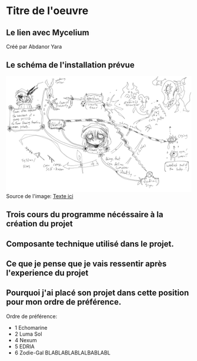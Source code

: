 # Titre de l'oeuvre

## Le lien avec Mycelium
Créé par Abdanor Yara

## Le schéma de l'installation prévue
![Photo de l'instalation en cours](medias/shema_installation.png)
Source de l'image: [Texte ici](https://tim-montmorency.com/2023/projets/Zodie-Gal/docs/web/preproduction.html)

## Trois cours du programme nécéssaire à la création du projet

## Composante technique utilisé dans le projet.

## Ce que je pense que je vais ressentir après l'experience du projet

## Pourquoi j'ai placé son projet dans cette position pour mon ordre de préférence.
Ordre de préférence:
* 1 Echomarine
* 2 Luma Sol
* 4 Nexum
* 5 EDRIA
* 6 Zodie-Gal
BLABLABLABLALBABLABL
